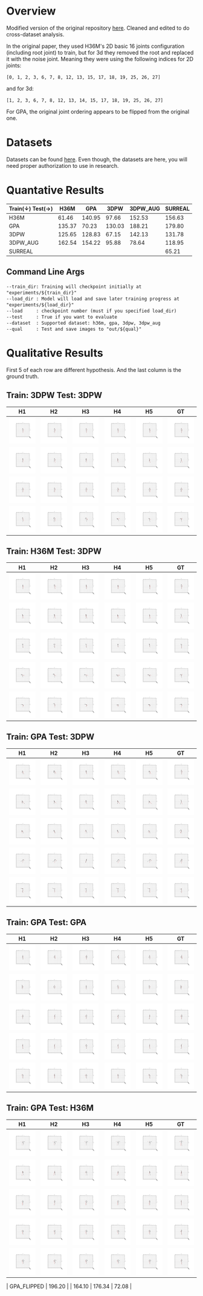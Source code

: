 # Overview

Modified version of the original repository [here](https://github.com/chaneyddtt/Generating-Multiple-Hypotheses-for-3D-Human-Pose-Estimation-with-Mixture-Density-Network). Cleaned and edited to do cross-dataset analysis.

In the original paper, they used H36M's 2D basic 16 joints configuration (including root joint) to train, but for 3d they removed the root and replaced it with the noise joint. Meaning they were using the following indices for 2D joints: 

```
[0, 1, 2, 3, 6, 7, 8, 12, 13, 15, 17, 18, 19, 25, 26, 27]
```
and for 3d:
```
[1, 2, 3, 6, 7, 8, 12, 13, 14, 15, 17, 18, 19, 25, 26, 27]
```

For GPA, the original joint ordering appears to be flipped from the original one.

# Datasets
Datasets can be found [here](https://drive.google.com/drive/folders/1AeHrozrHHPUuDdW4Shm6QX-K12K566c4?usp=sharing). Even though, the datasets are here, you will need proper authorization to use in research.

# Quantative Results

| Train(&#8595;) Test(&#8594;)   |  H36M  |  GPA   |  3DPW  | 3DPW_AUG | SURREAL |
|--------------------------------|--------|--------|--------|----------|---------|
| H36M                           |  61.46 | 140.95 |  97.66 |   152.53 |  156.63 |
| GPA                            | 135.37 |  70.23 | 130.03 |   188.21 |  179.80 |
| 3DPW                           | 125.65 | 128.83 |  67.15 |   142.13 |  131.78 |
| 3DPW_AUG                       | 162.54 | 154.22 |  95.88 |    78.64 |  118.95 |
| SURREAL                        |        |        |        |          |   65.21 |

## Command Line Args
```
--train_dir: Training will checkpoint initially at "experiments/${train_dir}"
--load_dir : Model will load and save later training progress at "experiments/${load_dir}"
--load     : checkpoint number (must if you specified load_dir)
--test     : True if you want to evaluate
--dataset  : Supported dataset: h36m, gpa, 3dpw, 3dpw_aug
--qual     : Test and save images to "out/${qual}"
```

# Qualitative Results
First 5 of each row are different hypothesis. And the last column is the ground truth.

## Train: 3DPW Test: 3DPW
| H1 | H2 | H3 | H4 | H5 | GT |
|----|----|----|----|----|----|
| <img src="./out/3dpw_3dpw/0_0.png"> | <img src="./out/3dpw_3dpw/0_1.png"> | <img src="./out/3dpw_3dpw/0_2.png"> | <img src="./out/3dpw_3dpw/0_3.png"> | <img src="./out/3dpw_3dpw/0_4.png"> | <img src="./out/3dpw_3dpw/0_gt.png"> |
| <img src="./out/3dpw_3dpw/1_0.png"> | <img src="./out/3dpw_3dpw/1_1.png"> | <img src="./out/3dpw_3dpw/1_2.png"> | <img src="./out/3dpw_3dpw/1_3.png"> | <img src="./out/3dpw_3dpw/1_4.png"> | <img src="./out/3dpw_3dpw/1_gt.png"> |
| <img src="./out/3dpw_3dpw/3_0.png"> | <img src="./out/3dpw_3dpw/3_1.png"> | <img src="./out/3dpw_3dpw/3_2.png"> | <img src="./out/3dpw_3dpw/3_3.png"> | <img src="./out/3dpw_3dpw/3_4.png"> | <img src="./out/3dpw_3dpw/3_gt.png"> |
| <img src="./out/3dpw_3dpw/10_0.png"> | <img src="./out/3dpw_3dpw/10_1.png"> | <img src="./out/3dpw_3dpw/10_2.png"> | <img src="./out/3dpw_3dpw/10_3.png"> | <img src="./out/3dpw_3dpw/10_4.png"> | <img src="./out/3dpw_3dpw/10_gt.png"> |

## Train: H36M Test: 3DPW
| H1 | H2 | H3 | H4 | H5 | GT |
|----|----|----|----|----|----|
| <img src="./out/h36m_3dpw/0_0.png"> | <img src="./out/h36m_3dpw/0_1.png"> | <img src="./out/h36m_3dpw/0_2.png"> | <img src="./out/h36m_3dpw/0_3.png"> | <img src="./out/h36m_3dpw/0_4.png"> | <img src="./out/h36m_3dpw/0_gt.png"> |
| <img src="./out/h36m_3dpw/1_0.png"> |  <img src="./out/h36m_3dpw/1_1.png"> | <img src="./out/h36m_3dpw/1_2.png"> | <img src="./out/h36m_3dpw/1_3.png"> | <img src="./out/h36m_3dpw/1_4.png"> | <img src="./out/h36m_3dpw/1_gt.png"> |
| <img src="./out/h36m_3dpw/9_0.png"> |  <img src="./out/h36m_3dpw/9_1.png"> | <img src="./out/h36m_3dpw/9_2.png"> | <img src="./out/h36m_3dpw/9_3.png"> | <img src="./out/h36m_3dpw/9_4.png"> | <img src="./out/h36m_3dpw/9_gt.png"> |
| <img src="./out/h36m_3dpw/10_0.png"> | <img src="./out/h36m_3dpw/10_1.png"> | <img src="./out/h36m_3dpw/10_2.png"> | <img src="./out/h36m_3dpw/10_3.png"> | <img src="./out/h36m_3dpw/10_4.png"> | <img src="./out/h36m_3dpw/10_gt.png"> |
| <img src="./out/h36m_3dpw/11_0.png"> | <img src="./out/h36m_3dpw/11_1.png"> | <img src="./out/h36m_3dpw/11_2.png"> | <img src="./out/h36m_3dpw/11_3.png"> | <img src="./out/h36m_3dpw/11_4.png"> | <img src="./out/h36m_3dpw/11_gt.png"> |

## Train: GPA Test: 3DPW
| H1 | H2 | H3 | H4 | H5 | GT |
|----|----|----|----|----|----|
| <img src="./out/gpa_3dpw/0_0.png"> | <img src="./out/gpa_3dpw/0_1.png"> | <img src="./out/gpa_3dpw/0_2.png"> | <img src="./out/gpa_3dpw/0_3.png"> | <img src="./out/gpa_3dpw/0_4.png"> | <img src="./out/gpa_3dpw/0_gt.png"> |
| <img src="./out/gpa_3dpw/1_0.png"> | <img src="./out/gpa_3dpw/1_1.png"> | <img src="./out/gpa_3dpw/1_2.png"> | <img src="./out/gpa_3dpw/1_3.png"> | <img src="./out/gpa_3dpw/1_4.png"> | <img src="./out/gpa_3dpw/1_gt.png"> |
| <img src="./out/gpa_3dpw/2_0.png"> | <img src="./out/gpa_3dpw/2_1.png"> | <img src="./out/gpa_3dpw/2_2.png"> | <img src="./out/gpa_3dpw/2_3.png"> | <img src="./out/gpa_3dpw/2_4.png"> | <img src="./out/gpa_3dpw/2_gt.png"> |
| <img src="./out/gpa_3dpw/7_0.png"> | <img src="./out/gpa_3dpw/7_1.png"> | <img src="./out/gpa_3dpw/7_2.png"> | <img src="./out/gpa_3dpw/7_3.png"> | <img src="./out/gpa_3dpw/7_4.png"> | <img src="./out/gpa_3dpw/7_gt.png"> |
| <img src="./out/gpa_3dpw/12_0.png"> | <img src="./out/gpa_3dpw/12_1.png"> | <img src="./out/gpa_3dpw/12_2.png"> | <img src="./out/gpa_3dpw/12_3.png"> | <img src="./out/gpa_3dpw/12_4.png"> | <img src="./out/gpa_3dpw/12_gt.png"> |

## Train: GPA Test: GPA
| H1 | H2 | H3 | H4 | H5 | GT |
|----|----|----|----|----|----|
| <img src="./out/gpa_gpa/0_0.png"> | <img src="./out/gpa_gpa/0_1.png"> | <img src="./out/gpa_gpa/0_2.png"> | <img src="./out/gpa_gpa/0_3.png"> | <img src="./out/gpa_gpa/0_4.png"> | <img src="./out/gpa_gpa/0_gt.png"> |
| <img src="./out/gpa_gpa/1_0.png"> | <img src="./out/gpa_gpa/1_1.png"> | <img src="./out/gpa_gpa/1_2.png"> | <img src="./out/gpa_gpa/1_3.png"> | <img src="./out/gpa_gpa/1_4.png"> | <img src="./out/gpa_gpa/1_gt.png"> |
| <img src="./out/gpa_gpa/2_0.png"> | <img src="./out/gpa_gpa/2_1.png"> | <img src="./out/gpa_gpa/2_2.png"> | <img src="./out/gpa_gpa/2_3.png"> | <img src="./out/gpa_gpa/2_4.png"> | <img src="./out/gpa_gpa/2_gt.png"> |
|  <img src="./out/gpa_gpa/3_0.png"> | <img src="./out/gpa_gpa/3_1.png"> | <img src="./out/gpa_gpa/3_2.png"> | <img src="./out/gpa_gpa/3_3.png"> | <img src="./out/gpa_gpa/3_4.png"> | <img src="./out/gpa_gpa/3_gt.png"> |
| <img src="./out/gpa_gpa/4_0.png"> | <img src="./out/gpa_gpa/4_1.png"> | <img src="./out/gpa_gpa/4_2.png"> | <img src="./out/gpa_gpa/4_3.png"> | <img src="./out/gpa_gpa/4_4.png"> | <img src="./out/gpa_gpa/4_gt.png"> |

## Train: GPA Test: H36M
| H1 | H2 | H3 | H4 | H5 | GT |
|----|----|----|----|----|----|
| <img src="./out/gpa_h36m/0_0.png"> | <img src="./out/gpa_h36m/0_1.png"> | <img src="./out/gpa_h36m/0_2.png"> | <img src="./out/gpa_h36m/0_3.png"> | <img src="./out/gpa_h36m/0_4.png"> | <img src="./out/gpa_h36m/0_gt.png"> |
| <img src="./out/gpa_h36m/1_0.png"> | <img src="./out/gpa_h36m/1_1.png"> | <img src="./out/gpa_h36m/1_2.png"> | <img src="./out/gpa_h36m/1_3.png"> | <img src="./out/gpa_h36m/1_4.png"> | <img src="./out/gpa_h36m/1_gt.png"> |
| <img src="./out/gpa_h36m/2_0.png"> | <img src="./out/gpa_h36m/2_1.png"> | <img src="./out/gpa_h36m/2_2.png"> | <img src="./out/gpa_h36m/2_3.png"> | <img src="./out/gpa_h36m/2_4.png"> | <img src="./out/gpa_h36m/2_gt.png"> |
| <img src="./out/gpa_h36m/3_0.png"> | <img src="./out/gpa_h36m/3_1.png"> | <img src="./out/gpa_h36m/3_2.png"> | <img src="./out/gpa_h36m/3_3.png"> | <img src="./out/gpa_h36m/3_4.png"> | <img src="./out/gpa_h36m/3_gt.png"> |
| <img src="./out/gpa_h36m/4_0.png"> | <img src="./out/gpa_h36m/4_1.png"> | <img src="./out/gpa_h36m/4_2.png"> | <img src="./out/gpa_h36m/4_3.png"> | <img src="./out/gpa_h36m/4_4.png"> | <img src="./out/gpa_h36m/4_gt.png"> |


| GPA_FLIPPED                    | 196.20 |        | 164.10 |   176.34 |       72.08 |